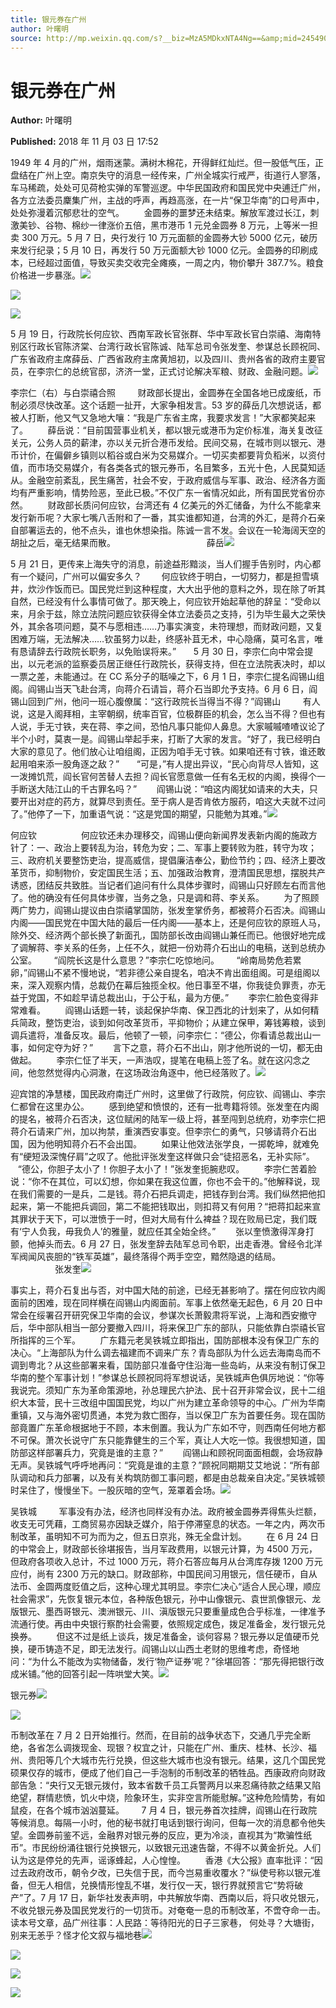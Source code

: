 ```yaml
---
title: 银元券在广州
author: 叶曙明
source: http://mp.weixin.qq.com/s?__biz=MzA5MDkxNTA4Ng==&amp;mid=2454907494&amp;idx=1&amp;sn=f6ec96876334a813920694bebf93c458&amp;chksm=87a22207b0d5ab11dacbef55e789c04f0550d7b04734aa29a49901b1b1c2c256c0342e7630ba#rd
---
```


# 银元券在广州

**Author:** 叶曙明

**Published:** 2018 年 11 月 03 日 17:52

1949 年 4 月的广州，烟雨迷蒙。满树木棉花，开得鲜红灿烂。但一股低气压，正盘结在广州上空。南京失守的消息一经传来，广州全城实行戒严，街道行人寥落，车马稀疏，处处可见荷枪实弹的军警巡逻。中华民国政府和国民党中央逋迁广州，各方立法委员麇集广州，主战的呼声，再趋高涨，在一片“保卫华南”的口号声中，处处弥漫着沉郁悲壮的空气。        金圆券的噩梦还未结束。解放军渡过长江，刺激美钞、谷物、棉纱一律涨价五倍，黑市港币 1 元兑金圆券 8 万元，上等米一担卖 300 万元。5 月 7 日，央行发行 10 万元面额的金圆券大钞 5000 亿元，破历来发行纪录；5 月 10 日，再发行 50 万元面额大钞 1000 亿元。金圆券的印刷成本，已经超过面值，导致买卖交收完全瘫痪，一周之内，物价攀升 387.7%。粮食价格进一步暴涨。![](https://mmbiz.qpic.cn/mmbiz_jpg/PJWG74pLsMbVVicx6pZBHg5T2ub9a5hRGnQW6Vt8mYQdpzOFbanlWLL4fmS5Ee4ZQJYG7XuXrp9b14GDDaNd7Ww/640?wx_fmt=jpeg)

![](https://mmbiz.qpic.cn/mmbiz_jpg/PJWG74pLsMbVVicx6pZBHg5T2ub9a5hRGINRvGpDAFs7geXqm6ctUt7zjp8JHcPVxiaSBlvicjE2ecNTiaDK2FrQgQ/640?wx_fmt=jpeg)

![](https://mmbiz.qpic.cn/mmbiz_png/Ljib4So7yuWjia191DgIjV9HufhZzoXxDnJXWsABvjQq0c2yfJbJceAcGdKaQ950VGSqic5g8DL5yM6ckwjrP7Fcw/640?wx_fmt=png)

5 月 19 日，行政院长何应钦、西南军政长官张群、华中军政长官白崇禧、海南特别区行政长官陈济棠、台湾行政长官陈诚、陆军总司令张发奎、参谋总长顾祝同、广东省政府主席薛岳、广西省政府主席黄旭初，以及四川、贵州各省的政府主要官员，在李宗仁的总统官邸，济济一堂，正式讨论解决军粮、财政、金融问题。![](https://mmbiz.qpic.cn/mmbiz_jpg/PJWG74pLsMbVVicx6pZBHg5T2ub9a5hRGf4S5THdicpCurgdoxXjpO377q2JUQ3a8kZGA6rMZ2cjeXQYRlTRjcLA/640?wx_fmt=jpeg)

李宗仁（右）与白崇禧合照         财政部长提出，金圆券在全国各地已成废纸，币制必须尽快改革。这个话题一扯开，大家争相发言。53 岁的薛岳几次想说话，都被人打断，他又气又急地大嚷：“我是广东省主席，我要求发言！”大家都笑起来了。        薛岳说：“目前国营事业机关，都以银元或港币为定价标准，海关复改征关元，公务人员的薪津，亦以关元折合港币发给。民间交易，在城市则以银元、港币计价，在偏僻乡镇则以稻谷或白米为交易媒介。一切买卖都要背负稻米，以资付值，而市场交易媒介，有各类各式的银元券币，名目繁多，五光十色，人民莫知适从。金融空前紊乱，民生痛苦，社会不安，于政府威信与军事、政治、经济各方面均有严重影响，情势险恶，至此已极。”不仅广东一省情况如此，所有国民党省份亦然。        财政部长质问何应钦，台湾还有 4 亿美元的外汇储备，为什么不能拿来发行新币呢？大家七嘴八舌附和了一番，其实谁都知道，台湾的外汇，是蒋介石亲自部署运去的，他不点头，谁也休想染指。陈诚一言不发。会议在一轮海阔天空的胡扯之后，毫无结果而散。                                     薛岳![](https://mmbiz.qpic.cn/mmbiz_jpg/PJWG74pLsMbVVicx6pZBHg5T2ub9a5hRGkxgLmLejq9xsXV64b3FSOSD4ic1CVXFnIjQ2zCFycicxvjmRhcWf4frw/640?wx_fmt=jpeg)

5 月 21 日，更传来上海失守的消息，前途益形黯淡，当人们握手告别时，内心都有一个疑问，广州可以偏安多久？        何应钦终于明白，一切努力，都是担雪填井，炊沙作饭而已。国民党烂到这种程度，大大出乎他的意料之外，现在除了听其自然，已经没有什么事情可做了。那天晚上，何应钦开始起草他的辞呈：“受命以来，月余于兹，除立法院问题应钦获得全体立法委员之支持，引为毕生最大之荣快外，其余各项问题，莫不与愿相违……乃事实演变，未符理想，而财政问题，又复困难万端，无法解决……钦虽努力以赴，终感补苴无术，中心隐痛，莫可名言，唯有恳请辞去行政院长职务，以免贻误将来。”       5 月 30 日，李宗仁向中常会提出，以元老派的监察委员居正继任行政院长，获得支持，但在立法院表决时，却以一票之差，未能通过。在 CC 系分子的聒噪之下，6 月 1 日，李宗仁提名阎锡山组阁。阎锡山当天飞赴台湾，向蒋介石请旨，蒋介石当即允予支持。6 月 6 日，阎锡山回到广州，他问一班心腹僚属：“这行政院长当得当不得？”阎锡山         有人说，这是入阁拜相，主宰朝纲，统率百官，位极群臣的机会，怎么当不得？但也有人说，手无寸铁，夹在蒋、李之间，恐怕凡事只能仰人鼻息。大家嘁嘁喳喳议论了半个小时，莫衷一是。阎锡山举起手来，打断了大家的发言。“好了，我已经明白大家的意见了。他们放心让咱组阁，正因为咱手无寸铁。如果咱还有寸铁，谁还敢起用咱来添一股角逐之敌？”       “可是，”有人提出异议，“民心向背尽人皆知，这一泼摊饥荒，阎长官何苦替人去担？阎长官愿意做一任有名无权的内阁，换得个一手断送大陆江山的千古罪名吗？”        阎锡山说：“咱这内阁犹如请来的大夫，只要开出对症的药方，就算尽到责任。至于病人是否肯依方服药，咱这大夫就不过问了。”他停了一下，加重语气说：“这是党国的期望，只能勉为其难。”![](https://mmbiz.qpic.cn/mmbiz_jpg/PJWG74pLsMbVVicx6pZBHg5T2ub9a5hRGebvmYMmKAPrqoBmhpYOYAbJzsZZBaozWD91Vtv96DeUuwZkpicsrW0w/640?wx_fmt=jpeg)

何应钦                  何应钦还未办理移交，阎锡山便向新闻界发表新内阁的施政方针了：一、政治上要转乱为治，转危为安；二、军事上要转败为胜，转守为攻；三、政府机关要整饬吏治，提高威信，提倡廉洁奉公，勤俭节约；四、经济上要改革货币，抑制物价，安定国民生活；五、加强政治教育，澄清国民思想，摆脱共产诱惑，团结反共致胜。当记者们追问有什么具体步骤时，阎锡山只好顾左右而言他了。他的确没有任何具体步骤，当务之急，只是调和蒋、李关系。        为了照顾两广势力，阎锡山提议由白崇禧掌国防，张发奎掌侨务，都被蒋介石否决。阎锡山内阁——国民党在中国大陆的最后一任内阁——基本上，还是何应钦的原班人马，除外交、经济两个部长换了新面孔，国防部长改由阎锡山兼任而已。他很好地完成了调解蒋、李关系的任务，上任不久，就把一份劝蒋介石出山的电稿，送到总统办公室。       “阎院长这是什么意思？”李宗仁吃惊地问。       “岭南局势危若累卵，”阎锡山不紧不慢地说，“若非德公亲自提名，咱决不肯出面组阁。可是组阁以来，深入观察内情，总裁仍在幕后独揽全权。他日事至不堪，你我徒负罪责，亦无益于党国，不如趁早请总裁出山，于公于私，最为方便。”        李宗仁脸色变得非常难看。        阎锡山话题一转，谈起保护华南、保卫西北的计划来了，从如何精兵简政，整饬吏治，谈到如何改革货币，平抑物价；从建立保甲，筹钱筹粮，谈到调兵遣将，准备反攻。最后，他顿了一顿，问李宗仁：“德公，你看请总裁出山一事，如何定夺为好？”        言下之意，蒋介石不出山，刚才他所说的一切，都无由做起。        李宗仁怔了半天，一声浩叹，提笔在电稿上签了名。就在这闪念之间，他忽然觉得内心洞澈，在这场政治角逐中，他已经落败了。![](https://mmbiz.qpic.cn/mmbiz_jpg/PJWG74pLsMbVVicx6pZBHg5T2ub9a5hRGPiaMkUBar0icjPibOqicZHjHgoE0c0bZ7HRn33iaF6EdgyF7GC5gdx2E3cA/640?wx_fmt=jpeg)

迎宾馆的净慧楼，国民政府南迁广州时，这里做了行政院，何应钦、阎锡山、李宗仁都曾在这里办公。        感到绝望和愤恨的，还有一批粤籍将领。张发奎在内阁的提名，被蒋介石否决，这位赋闲的陆军一级上将，甚至闯到总统府，劝李宗仁把蒋介石请来广州，加以拘禁，重演西安事变。但李宗仁的勇气，只够请蒋介石出国，因为他明知蒋介石不会出国。        如果让他效法张学良，一掷乾坤，就难免有“绠短汲深愧仔肩”之叹了。他批评张发奎这样做只会“徒招恶名，无补实际”。       “德公，你胆子太小了！你胆子太小了！”张发奎扼腕悲叹。        李宗仁苦着脸说：“你不在其位，可以幻想，你如果在我这位置，你也不会干的。”他解释说，现在我们需要的一是兵，二是钱。蒋介石把兵调走，把钱存到台湾。我们纵然把他扣起来，第一不能把兵调回，第二不能把钱取出，则扣蒋又有何用？“把蒋扣起来宣其罪状于天下，可以泄愤于一时，但对大局有什么裨益？现在败局已定，我们既有‘宁人负我，毋我负人’的雅量，就应任其全始全终。”        张以奎愤激得浑身打颤，他掉头而去。6 月 27 日，张发奎辞去陆军总司令职，出走香港。曾经令北洋军阀闻风丧胆的“铁军英雄”，最终落得个两手空空，黯然隐退的结局。                                    张发奎![](https://mmbiz.qpic.cn/mmbiz_jpg/PJWG74pLsMbVVicx6pZBHg5T2ub9a5hRGnAcjFNHpx5I87Aauicxasmns9TGLdhg0AmRwnGlMunibEVZEqpgRgZibw/640?wx_fmt=jpeg)

事实上，蒋介石复出与否，对中国大陆的前途，已经无甚影响了。摆在何应钦内阁面前的困难，现在同样横在阎锡山内阁面前。军事上依然毫无起色，6 月 20 日中常会在绥署召开研究保卫华南的会议，参谋次长萧毅肃将军说，上海和西安撤守后，华中部队相当一部分要撤入四川，将来保卫广东的部队，只能依靠白崇禧长官所指挥的三个军。        广东籍元老吴铁城立即指出，国防部根本没有保卫广东的决心。“上海部队为什么调去福建而不调来广东？青岛部队为什么远去海南岛而不调到粤北？从这些部署来看，国防部只准备守住沿海一些岛屿，从来没有制订保卫华南的整个军事计划！”参谋总长顾祝同将军想说话，吴铁城声色俱厉地说：“你等我说完。须知广东为革命策源地，孙总理民六护法、民十召开非常会议，民十二组织大本营，民十三改组中国国民党，均以广州为建立革命领导的中心。广州为华南重镇，又与海外密切贯通，本党为救亡图存，当以保卫广东为首要任务。现在国防部竟置广东革命根据地于不顾，本末倒置。我认为广东如不守，则西南任何地方都不可保。萧次长说守广东只能靠健生的三个军，真让人大吃一惊。我很想知道，国防部这样部署兵力，究竟是谁的主意？”        阎锡山和顾祝同面面相觑，会场寂静无声。吴铁城气呼呼地再问：“究竟是谁的主意？”顾祝同期期艾艾地说：“所有部队调动和兵力部署，以及有关构筑防御工事问题，都是由总裁亲自决定。”吴铁城顿时呆住了，慢慢坐下。一股灰暗的空气，笼罩着会场。![](https://mmbiz.qpic.cn/mmbiz_jpg/PJWG74pLsMbVVicx6pZBHg5T2ub9a5hRGibfsXiaowibkLpK6EPP1kW3gOhDcJC7Aib9VkJd7Yb1JK1E73zlDFamPzQ/640?wx_fmt=jpeg)

吴铁城         军事没有办法，经济也同样没有办法。政府被金圆券弄得焦头烂额，收支无可凭藉，工商贸易亦因缺乏媒介，陷于停滞窒息的状态。一年之内，两次币制改革，虽明知不可为而为之，但五日京兆，殊无全盘计划。        在 6 月 24 日的中常会上，财政部长徐堪报告，当月军政费用，以银元计算，为 4500 万元，但政府各项收入总计，不过 1000 万元，蒋介石答应每月从台湾库存拨 1200 万元应付，尚有 2300 万元的缺口。财政部称，中国民间习用银元，信任硬币，自从法币、金圆两度贬值之后，这种心理尤其明显。李宗仁决心“适合人民心理，顺应社会需求”，先恢复银元本位，各种版色银元，孙中山像银元、袁世凯像银元、龙版银元、墨西哥银元、澳洲银元、川、滇版银元只要重量成色合乎标准，一律准予流通行使。再由中央银行察酌社会需要，依照规定成色，拨足准备金，发行银元兑换券。        但这不过是纸上谈兵，拨足准备金，谈何容易？银元券以足值硬币兑换，硬币铸造不足，即无法发行。阎锡山以山西土老财的思维考虑，奇怪地问：“为什么不能改为实物储备，发行‘物产证券’呢？”徐堪回答：“那先得把银行改成米铺。”他的回答引起一阵哄堂大笑。![](https://mmbiz.qpic.cn/mmbiz_jpg/PJWG74pLsMbVVicx6pZBHg5T2ub9a5hRGrcXEwsj3VQ4CqKKMmXMpUQtqkA4Xeic7icCibzS9wwno1ic2zq2icsIK71w/640?wx_fmt=jpeg)

银元券![](https://mmbiz.qpic.cn/mmbiz_jpg/PJWG74pLsMbVVicx6pZBHg5T2ub9a5hRG9T2OCjEbYcXj7vrmLbB7Mfb9Hic2XFACaSI3ZUXI96kbynN5Ribq0ibjg/640?wx_fmt=jpeg)

![](https://mmbiz.qpic.cn/mmbiz/Ljib4So7yuWjia191DgIjV9HufhZzoXxDnuZ7SsRjywzh898KrAmMtMVMPiaibC5LRemhFx2toSRibC3pWPicQVTtIrw/640?wx_fmt=other)

币制改革在 7 月 2 日开始推行。然而，在目前的战争状态下，交通几乎完全断绝，各省怎么调拨现金、现银？权宜之计，只能在广州、重庆、桂林、长沙、福州、贵阳等几个大城市先行兑换，但这些大城市也没有银元。结果，这几个国民党硕果仅存的城市，便成了他们自己一手泡制的币制改革的牺牲品。西康政府向财政部告急：“央行又无银元拨付，致本省数千员工兵警两月以来忍痛待款之结果又陷绝望，群情悲愤，饥火中烧，险象环生，实非空言所能慰解。”这种危险情势，有如鼠疫，在各个城市汹汹蔓延。       7 月 4 日，银元券首次挂牌，阎锡山在行政院等候消息。每隔一小时，他的秘书就打电话到银行询问，但每一次的消息都令他失望。金圆券前鉴不远，金融界对银元券的反应，更为冷淡，直视其为“欺骗性纸币”。市民纷纷涌往银行兑换银元，以致银元迅速告罄，不得不以黄金折兑。人们认为这是停兑的先声，谣诼蜂起，人心惶惶。        香港《大公报》直率批评：“因过去政府改币，朝令夕改，已失信于民，而今岂易重收覆水？”纵使号称以银元准备，但无人相信，兑换情形惶乱不堪，发行仅一天，银行界就预言它“势将破产”了。7 月 17 日，新华社发表声明，中共解放华南、西南以后，将只收兑银元，不收兑银元券及国民党发行的一切货币。对奄奄一息的币制改革，不啻夺命一击。读本号文章，品广州往事：人民路：等待阳光的日子三家巷， 何处寻？大塘街，别来无恙乎？怪才伦文叙与福地巷![](https://mmbiz.qpic.cn/mmbiz_jpg/PJWG74pLsMbVVicx6pZBHg5T2ub9a5hRGTzdgBeMqe3ZmUPx3KSPicbHHibHSUcCicn9ezVHlKiaYBnpq16ibKDxcRJg/640?wx_fmt=jpeg)

![](https://mmbiz.qpic.cn/mmbiz_png/Ljib4So7yuWjvXFPQy1nYURBPwtRIhAWfKIWhFJkicuVlL2KQcX3D8ibRNjjacsCUvrfxuSJfGqYt1nlSdNznaMIA/640?wx_fmt=png)

![](https://mmbiz.qpic.cn/mmbiz_png/Ljib4So7yuWjvXFPQy1nYURBPwtRIhAWf3m1ELC0MiaW5WCmwmVKCP5jRTL5lkdxVOu8PmyoFbTnricsjV8S8R4rA/640?wx_fmt=png)

![](https://mmbiz.qpic.cn/mmbiz_jpg/PJWG74pLsMbVVicx6pZBHg5T2ub9a5hRGSQxPxfkrpOVia7czImE5Rhzp2MB9OuPKUR0V6Oy8o46OKZoYibMDK1bQ/640?wx_fmt=jpeg)

